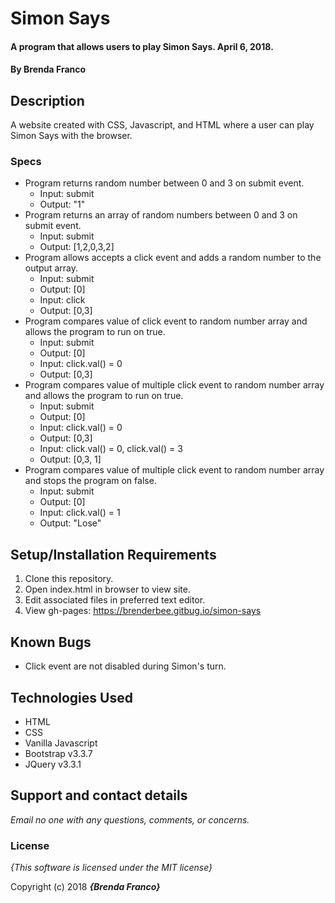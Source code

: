 # Simon Says

#### A program that allows users to play Simon Says. April 6, 2018.

#### By **Brenda Franco**

## Description

A website created with CSS, Javascript, and HTML where a user can play Simon Says with the browser.


### Specs
* Program returns random number between 0 and 3 on submit event.
  * Input: submit
  * Output: "1"
* Program returns an array of random numbers between 0 and 3 on submit event.
  * Input: submit
  * Output: [1,2,0,3,2]
* Program allows accepts a click event and adds a random number to the output array.
  * Input: submit
  * Output: [0]
  * Input: click
  * Output: [0,3]
* Program compares value of click event to random number array and allows the program to run on true.
  * Input: submit
  * Output: [0]
  * Input: click.val() = 0
  * Output: [0,3]
* Program compares value of multiple click event to random number array and allows the program to run on true.
  * Input: submit
  * Output: [0]
  * Input: click.val() = 0
  * Output: [0,3]
  * Input: click.val() = 0, click.val() = 3
  * Output: [0,3, 1]
* Program compares value of multiple click event to random number array and stops the program on false.
  * Input: submit
  * Output: [0]
  * Input: click.val() = 1
  * Output: "Lose"

## Setup/Installation Requirements

1. Clone this repository.
2. Open index.html in browser to view site.
3. Edit associated files in preferred text editor.
4. View gh-pages: https://brenderbee.gitbug.io/simon-says

## Known Bugs
* Click event are not disabled during Simon's turn.

## Technologies Used
  * HTML
  * CSS
  * Vanilla Javascript
  * Bootstrap v3.3.7
  * JQuery v3.3.1

## Support and contact details

_Email no one with any questions, comments, or concerns._

### License

*{This software is licensed under the MIT license}*

Copyright (c) 2018 **_{Brenda Franco}_**
